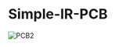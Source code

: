 # Simple-IR-PCB
![PCB2](https://user-images.githubusercontent.com/57049851/232900152-f0530441-e868-4982-9f7e-2224cef40475.PNG)
